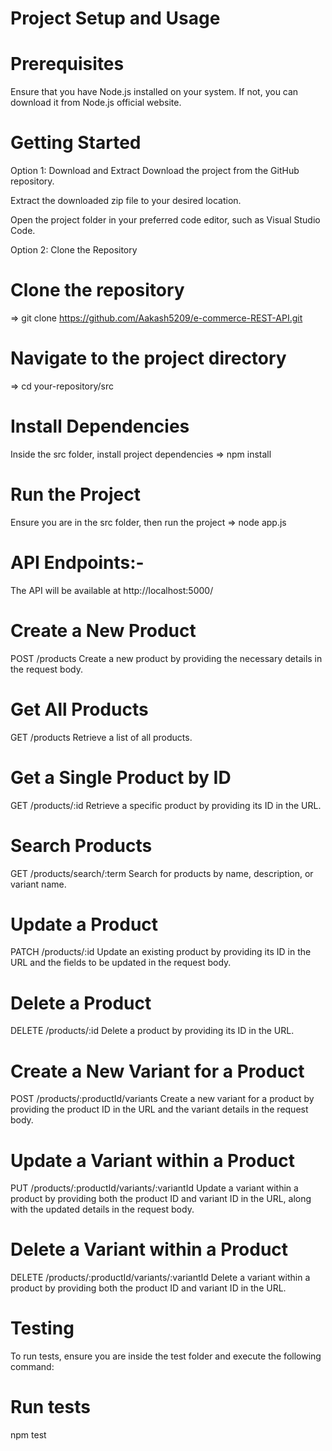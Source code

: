 # Project Setup and Usage

# Prerequisites
Ensure that you have Node.js installed on your system. If not, you can download it from Node.js official website.

# Getting Started
Option 1: Download and Extract
Download the project from the GitHub repository.

Extract the downloaded zip file to your desired location.

Open the project folder in your preferred code editor, such as Visual Studio Code.

Option 2: Clone the Repository
# Clone the repository
=> git clone https://github.com/Aakash5209/e-commerce-REST-API.git

# Navigate to the project directory
=> cd your-repository/src

# Install Dependencies
Inside the src folder, install project dependencies
=> npm install

# Run the Project
Ensure you are in the src folder, then run the project
=> node app.js

# API Endpoints:-
The API will be available at http://localhost:5000/

# Create a New Product
POST /products
Create a new product by providing the necessary details in the request body.

# Get All Products
GET /products
Retrieve a list of all products.

# Get a Single Product by ID
GET /products/:id
Retrieve a specific product by providing its ID in the URL.

# Search Products
GET /products/search/:term
Search for products by name, description, or variant name.

# Update a Product
PATCH /products/:id
Update an existing product by providing its ID in the URL and the fields to be updated in the request body.

# Delete a Product
DELETE /products/:id
Delete a product by providing its ID in the URL.

# Create a New Variant for a Product
POST /products/:productId/variants
Create a new variant for a product by providing the product ID in the URL and the variant details in the request body.

# Update a Variant within a Product
PUT /products/:productId/variants/:variantId
Update a variant within a product by providing both the product ID and variant ID in the URL, along with the updated details in the request body.


# Delete a Variant within a Product
DELETE /products/:productId/variants/:variantId
Delete a variant within a product by providing both the product ID and variant ID in the URL.

# Testing
To run tests, ensure you are inside the test folder and execute the following command:

# Run tests
npm test
